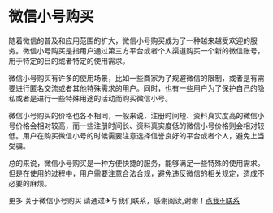 # 微信小号购买

随着微信的普及和应用范围的扩大，微信小号购买成为了一种越来越受欢迎的服务。微信小号购买是指用户通过第三方平台或者个人渠道购买一个新的微信账号，用于特定的目的或者特定的使用需求。

微信小号购买有许多的使用场景，比如一些商家为了规避微信的限制，或者是有需要进行匿名交流或者其他特殊需求的用户。同时，也有一些用户为了保护自己的隐私或者是进行一些特殊用途的活动而购买微信小号。

微信小号购买的价格也各不相同，一般来说，注册时间短、资料真实度高的微信小号价格会相对较高，而一些注册时间长、资料真实度低的微信小号价格则会相对较低。用户在购买微信小号的时候需要注意选择信誉良好的平台或者个人，避免上当受骗。

总的来说，微信小号购买是一种方便快捷的服务，能够满足一些特殊的使用需求。但是在使用的过程中，用户需要注意合法合规，避免违反微信的相关规定，造成不必要的麻烦。

更多 关于微信小号购买 请通过✈与我们联系，感谢阅读,谢谢！[点我✈联系](https://ww.k02.cc)
